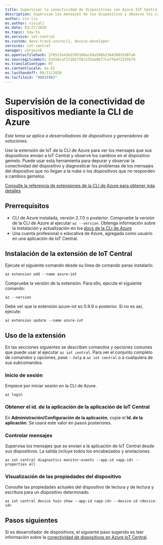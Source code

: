 ```yaml
---
title: Supervisar la conectividad de dispositivos con Azure IoT Central Explorer
description: Supervise los mensajes de los dispositivo y observe los cambios de los dispositivos gemelos mediante la CLI de IoT Central Explorer.
author: viv-liu
ms.author: viviali
ms.date: 03/27/2020
ms.topic: how-to
ms.service: iot-central
ms.custom: devx-track-azurecli, device-developer
services: iot-central
manager: corywink
ms.openlocfilehash: 276513e41b1595180acb0a596b236428032d87a6
ms.sourcegitcommit: 43558caf1f3917f0c535ae0bf7ce7fe4723391f9
ms.translationtype: HT
ms.contentlocale: es-ES
ms.lasthandoff: 09/11/2020
ms.locfileid: "90015983"
---
```

# <a name="monitor-device-connectivity-using-azure-cli"></a>Supervisión de la conectividad de dispositivos mediante la CLI de Azure

*Este tema se aplica a desarrolladores de dispositivos y generadores de soluciones.*

Use la extensión de IoT de la CLI de Azure para ver los mensajes que sus dispositivos envían a IoT Central y observe los cambios en el dispositivo gemelo. Puede usar esta herramienta para depurar y observar la conectividad del dispositivo y diagnosticar los problemas de los mensajes del dispositivo que no llegan a la nube o los dispositivos que no responden a cambios gemelos.

[Consulte la referencia de extensiones de la CLI de Azure para obtener más detalles](https://docs.microsoft.com/cli/azure/ext/azure-iot/iot/central?view=azure-cli-latest)

## <a name="prerequisites"></a>Prerrequisitos

+ CLI de Azure instalada, versión 2.7.0 o posterior. Compruebe la versión de la CLI de Azure al ejecutar `az --version`. Obtenga información sobre la instalación y actualización en los [docs de la CLI de Azure](https://docs.microsoft.com/cli/azure/install-azure-cli)
+ Una cuenta profesional o educativa de Azure, agregada como usuario en una aplicación de IoT Central.

## <a name="install-the-iot-central-extension"></a>Instalación de la extensión de IoT Central

Ejecute el siguiente comando desde su línea de comando paras instalarlo:

```azurecli
az extension add --name azure-iot
```

Compruebe la versión de la extensión. Para ello, ejecute el siguiente comando:

```azurecli
az --version
```

Debe ver que la extensión azure-iot es 0.9.9 o posterior. Si no es así, ejecute:

```azurecli
az extension update --name azure-iot
```

## <a name="using-the-extension"></a>Uso de la extensión

En las secciones siguientes se describen comandos y opciones comunes que puede usar al ejecutar `az iot central`. Para ver el conjunto completo de comandos y opciones, pase `--help` a `az iot central` o a cualquiera de sus subcomandos.

### <a name="login"></a>Inicio de sesión

Empiece por iniciar sesión en la CLI de Azure. 

```azurecli
az login
```

### <a name="get-the-application-id-of-your-iot-central-app"></a>Obtener el id. de la aplicación de la aplicación de IoT Central
En **Administración/Configuración de la aplicación**, copie el **Id. de la aplicación**. Se usará este valor en pasos posteriores.

### <a name="monitor-messages"></a>Controlar mensajes
Supervise los mensajes que se envían a la aplicación de IoT Central desde sus dispositivos. La salida incluye todos los encabezados y anotaciones.

```azurecli
az iot central diagnostics monitor-events --app-id <app-id> --properties all
```

### <a name="view-device-properties"></a>Visualización de las propiedades del dispositivo
Consulte las propiedades actuales del dispositivo de lectura y de lectura y escritura para un dispositivo determinado.

```azurecli
az iot central device twin show --app-id <app-id> --device-id <device-id>
```

## <a name="next-steps"></a>Pasos siguientes

Si es desarrollador de dispositivos, el siguiente paso sugerido es leer información sobre la [conectividad de dispositivos en Azure IoT Central](./concepts-get-connected.md).
